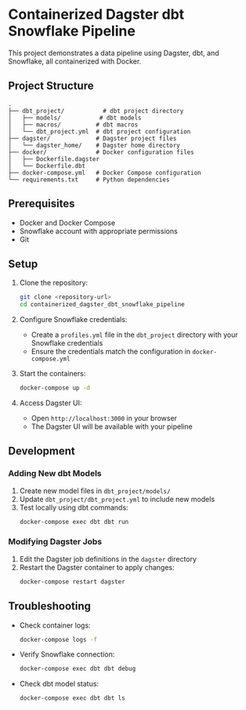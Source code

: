 # Containerized Dagster dbt Snowflake Pipeline

This project demonstrates a data pipeline using Dagster, dbt, and Snowflake, all containerized with Docker.

## Project Structure

```
.
├── dbt_project/           # dbt project directory
│   ├── models/           # dbt models
│   ├── macros/          # dbt macros
│   └── dbt_project.yml  # dbt project configuration
├── dagster/             # Dagster project files
│   └── dagster_home/    # Dagster home directory
├── docker/              # Docker configuration files
│   ├── Dockerfile.dagster
│   └── Dockerfile.dbt
├── docker-compose.yml   # Docker Compose configuration
└── requirements.txt     # Python dependencies
```

## Prerequisites

- Docker and Docker Compose
- Snowflake account with appropriate permissions
- Git

## Setup

1. Clone the repository:
   ```bash
   git clone <repository-url>
   cd containerized_dagster_dbt_snowflake_pipeline
   ```

2. Configure Snowflake credentials:
   - Create a `profiles.yml` file in the `dbt_project` directory with your Snowflake credentials
   - Ensure the credentials match the configuration in `docker-compose.yml`

3. Start the containers:
   ```bash
   docker-compose up -d
   ```

4. Access Dagster UI:
   - Open `http://localhost:3000` in your browser
   - The Dagster UI will be available with your pipeline

## Development

### Adding New dbt Models

1. Create new model files in `dbt_project/models/`
2. Update `dbt_project/dbt_project.yml` to include new models
3. Test locally using dbt commands:
   ```bash
   docker-compose exec dbt dbt run
   ```

### Modifying Dagster Jobs

1. Edit the Dagster job definitions in the `dagster` directory
2. Restart the Dagster container to apply changes:
   ```bash
   docker-compose restart dagster
   ```

## Troubleshooting

- Check container logs:
  ```bash
  docker-compose logs -f
  ```
- Verify Snowflake connection:
  ```bash
  docker-compose exec dbt dbt debug
  ```
- Check dbt model status:
  ```bash
  docker-compose exec dbt dbt ls
  ```

